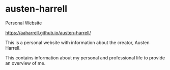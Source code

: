 # austen-harrell
Personal Website

https://aaharrell.github.io/austen-harrell/

This is a personal website with information about the creator, Austen Harrell.

This contains information about my personal and professional life to provide an overview of me.